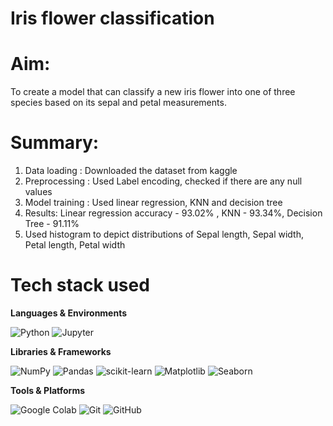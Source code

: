 # Iris flower classification

# Aim:
To create a model that can classify a new iris flower into one of three species based on its sepal and petal measurements.

# Summary:
1. Data loading : Downloaded the dataset from kaggle
2. Preprocessing : Used Label encoding, checked if there are any null values
4. Model training : Used linear regression, KNN and decision tree
5. Results: Linear regression accuracy - 93.02% , KNN - 93.34%, Decision Tree - 91.11%
6. Used histogram to depict distributions of Sepal length, Sepal width, Petal length, Petal width

# Tech stack used
**Languages & Environments**

![Python](https://img.shields.io/badge/python-3670A0?style=for-the-badge&logo=python&logoColor=ffdd54)
![Jupyter](https://img.shields.io/badge/jupyter-%23F37626.svg?style=for-the-badge&logo=jupyter&logoColor=white)

**Libraries & Frameworks**

![NumPy](https://img.shields.io/badge/numpy-%23013243.svg?style=for-the-badge&logo=numpy&logoColor=white)
![Pandas](https://img.shields.io/badge/pandas-%23150458.svg?style=for-the-badge&logo=pandas&logoColor=white)
![scikit-learn](https://img.shields.io/badge/scikit--learn-%23F7931E.svg?style=for-the-badge&logo=scikit-learn&logoColor=white)
![Matplotlib](https://img.shields.io/badge/Matplotlib-%23ffffff.svg?style=for-the-badge&logo=Matplotlib&logoColor=black)
![Seaborn](https://img.shields.io/badge/Seaborn-%232496ED.svg?style=for-the-badge&logo=seaborn&logoColor=white)


**Tools & Platforms**

![Google Colab](https://img.shields.io/badge/Colab-F9AB00?style=for-the-badge&logo=googlecolab&logoColor=white)
![Git](https://img.shields.io/badge/Git-%23F05033.svg?style=for-the-badge&logo=git&logoColor=white)
![GitHub](https://img.shields.io/badge/github-%23121011.svg?style=for-the-badge&logo=github&logoColor=white)


